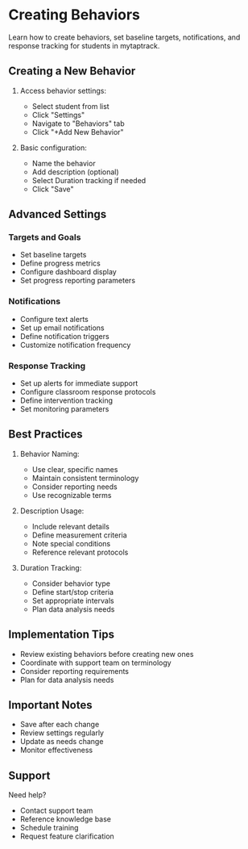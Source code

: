 # Creating Behaviors

Learn how to create behaviors, set baseline targets, notifications, and response tracking for students in mytaptrack.

## Creating a New Behavior

1. Access behavior settings:
   - Select student from list
   - Click "Settings"
   - Navigate to "Behaviors" tab
   - Click "+Add New Behavior"

2. Basic configuration:
   - Name the behavior
   - Add description (optional)
   - Select Duration tracking if needed
   - Click "Save"

## Advanced Settings

### Targets and Goals
- Set baseline targets
- Define progress metrics
- Configure dashboard display
- Set progress reporting parameters

### Notifications
- Configure text alerts
- Set up email notifications
- Define notification triggers
- Customize notification frequency

### Response Tracking
- Set up alerts for immediate support
- Configure classroom response protocols
- Define intervention tracking
- Set monitoring parameters

## Best Practices

1. Behavior Naming:
   - Use clear, specific names
   - Maintain consistent terminology
   - Consider reporting needs
   - Use recognizable terms

2. Description Usage:
   - Include relevant details
   - Define measurement criteria
   - Note special conditions
   - Reference relevant protocols

3. Duration Tracking:
   - Consider behavior type
   - Define start/stop criteria
   - Set appropriate intervals
   - Plan data analysis needs

## Implementation Tips

- Review existing behaviors before creating new ones
- Coordinate with support team on terminology
- Consider reporting requirements
- Plan for data analysis needs

## Important Notes

- Save after each change
- Review settings regularly
- Update as needs change
- Monitor effectiveness

## Support

Need help?
- Contact support team
- Reference knowledge base
- Schedule training
- Request feature clarification